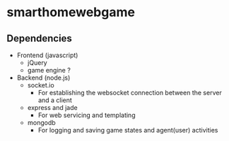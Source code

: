 # smarthomewebgame

## Dependencies
 - Frontend (javascript)
   - jQuery
   - game engine ?
 - Backend (node.js)
   - socket.io
     - For establishing the websocket connection between the server and a client
   - express and jade
     - For web servicing and templating
   - mongodb
     - For logging and saving game states and agent(user) activities
